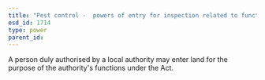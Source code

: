```yaml
---
title: "Pest control -  powers of entry for inspection related to functions dealing with rats and mice"
esd_id: 1714
type: power
parent_id:  
---
```


A person duly authorised by a local authority may enter land for the purpose of the authority's functions under the Act.


